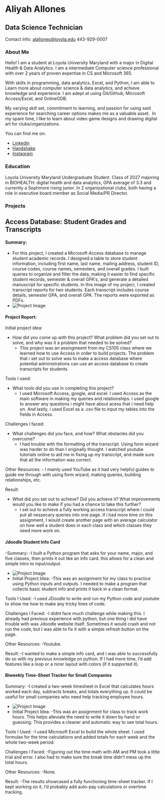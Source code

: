 # Aliyah Allones
## Data Science Technician
Contact Info: alallones@loyola.edu 443-929-0007
### About Me 
Hello! I am a student at Loyola University Maryland with a major in Digital Health & Data Analytics. I am a intermediate Computer science professional with over 2 years of proven expertise in CS and Microsoft 365. 

With skills in programming, data analytics, Excel, and Python, I am able to Learn more about computer science & data analytics, and achieve knowledge and experience. I am adept at using Git/Github, Microsoft Access/Excel, and OnlineGDB. 

My varying skill set, commitment to learning, and passion for using said experience for searching career options makes me as a valuable asset.  In my spare time, I like to learn about video game designs and drawing digital art for clubs/organizations. 

You can find me on:
- [Linkedin](linkedin.com/in/aliyah-allones-231652261)
- [Handshake](https://app.joinhandshake.com/profiles/bzwkqx)
- [Instagram](https://www.instagram.com/aliyahallones__/)

### Education 
Loyola University Maryland Undergraduate Student. Class of 2027 majoring in BIOHEALTH: digital health and data analytics, GPA average of 3.3 and currently a Sophmore rising junior. In 2 organizational clubs, both having a role in executive board member as Social Media/PR Director. 

### Projects

## Access Database: Student Grades and Transcripts
#### Summary:
 - For this project, I created a Microsoft Access database to manage student academic records. I designed a table to store student information, including first name, last name, mailing address, student ID, course codes, course names, semesters, and overall grades.
I built queries to organize and filter the data, making it easier to find specific student records, semester & overall GPA's, and generate a detailed manuscript for specific students.
In this image of my projecr, I created transcript reports for two students. Each transcript includes course details, semester GPA, and overall GPA. The reports were exported as PDFs.
 - ![Project Image](images/student-transcript.png)

#### Project Report:

 Initial project idea: 
- How did you come up with this project? What problem did you set out to solve, and why was it a problem that needed to be solved? 
    - This project was an assingmeent from my CS105 class where we learned how to use Access in order to build projects. The problem that i set out to solve was to make a access database where potential administrations can use an access database to create transcripts for students. 

Tools I used: 
- What tools did you use in completing this project? 
    - I used Microsoft Access, google, and excel. I used Access as the main software in making my queries and relationships. i used google to answer any questions i might have about acess that i need help on. And lastly, i used Excel as a .csv file to input my tables into the fields in Access. 

Challenges I faced:
- What challenges did you face, and how? What obstacles did you overcome? 
    - I had trouble with the formatting of the transcript. Using form wizard was harder to do than I originally thought. I watched youtube tutorials online to aid me in fixing up my transcript, and made sure that all the information was correct. 

Other Resources: 
    - I mainly used YouTube as it had very helpful guides to guide me through with using form wizard, making queries, building relationships, etc. 

Result:
- What did you set out to achieve? Did you achieve it? What improvements would you like to make if you had a chance to take this further? 
    - I set out to achieve a fully working access transcript where i could put all nessecary queries into one page. if i had more time on this assignment, I would create another page with an average calculator on how well a student does in each class and which classes they need more work on. 


#### Jdoodle Student Info Card
-Summary:
    -I built a Python program that asks for your name, major, and five classes, then prints it out like an info card. this allows for a clean and simple intro to input/output.
- ![Project Image](images/jdoodle-information-card.png)
- Initial Project Idea:
    -This was an assignment for my class to practice using Python inputs and outputs. I needed to make a program that collects basic student info and prints it back in a clean format.

Tools I Used:
    -I used JDoodle to write and run my Python code and youtube to show me how to make any tricky lines of code.

Challenges I Faced:
    -I didnt face much challenge while making this. I already had previous experience with python, but one thing i did have trouble with was Jdoodle website itself. Sometimes it would crash and not run the code, but I was able to fix it with a simple refresh button on the page. 

Other Resources:
    -Youtube.

Result:
    -I wanted to make a simple info card, and i was able to successfully do so with my previous knowledge on python. If I had more time, I’d add features like a loop or a nicer layout with colors (if it supported it).


#### Biweekly Time-Sheet Tracker for Small Companies
Summary:
    -I created a two-week timesheet in Excel that calculates hours worked each day, subtracts breaks, and totals everything up. It could be useful for small companies who need help tracking employee hours.
- ![Project Image](images/time-sheet.png)
- Initial Project Idea:
    -This was an assignment for class to track work hours. This helps alleviate the need to write it down by hand or guessing. This provides a cleaner and automatic way to see total hours.

Tools I Used:
    -I used Microsoft Excel to build the whole sheet. I used formulas for the time calculations and added totals for each week and the whole two-week period.

Challenges I Faced:
    -Figuring out the time math with AM and PM took a little trial and error. I also had to make sure the break time didn’t mess up the total hours.

Other Resources:
    -None.

Result:
    -The results showcased a fully functioning time-sheet tracker. If I kept working on it, I’d probably add auto-pay calculations or overtime tracking.
